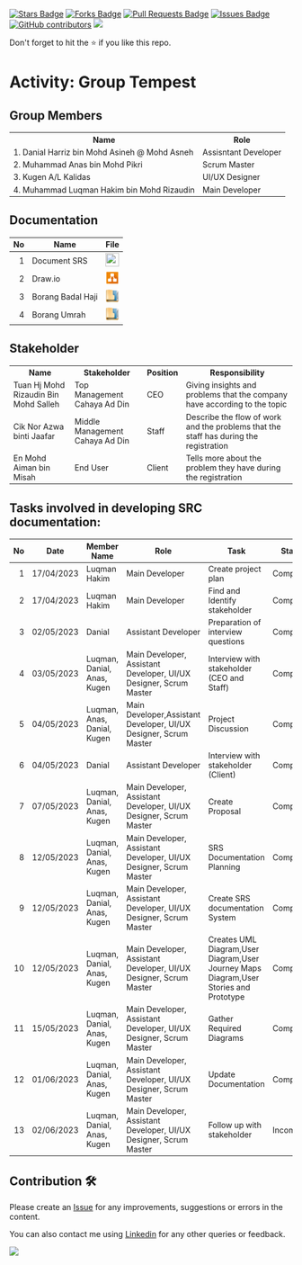 
<a href="https://github.com/drshahizan/software-engineering/stargazers"><img src="https://img.shields.io/github/stars/drshahizan/software-engineering" alt="Stars Badge"/></a>
<a href="https://github.com/drshahizan/software-engineering/network/members"><img src="https://img.shields.io/github/forks/drshahizan/software-engineering" alt="Forks Badge"/></a>
<a href="https://github.com/drshahizan/software-engineering/pulls"><img src="https://img.shields.io/github/issues-pr/drshahizan/software-engineering" alt="Pull Requests Badge"/></a>
<a href="https://github.com/drshahizan/software-engineering/issues"><img src="https://img.shields.io/github/issues/drshahizan/software-engineering" alt="Issues Badge"/></a>
<a href="https://github.com/drshahizan/software-engineering/graphs/contributors"><img alt="GitHub contributors" src="https://img.shields.io/github/contributors/drshahizan/software-engineering?color=2b9348"></a>
![](https://visitor-badge.glitch.me/badge?page_id=drshahizan/software-engineering)

Don't forget to hit the :star: if you like this repo.

# Activity: Group Tempest

## Group Members
<table>
  <tr>
    <th>Name</th>
    <th>Role</th>
  </tr>
  <tr>
    <td>1. Danial Harriz bin Mohd Asineh @ Mohd Asneh</td>
    <td>Assisntant Developer</td>
  </tr>
  <tr>
    <td>2. Muhammad Anas bin Mohd Pikri</td>
    <td>Scrum Master</td>
  </tr>
    <tr>
    <td>3. Kugen A/L Kalidas</td>
    <td>UI/UX Designer</td>
  </tr>
    <tr>
    <td>4. Muhammad Luqman Hakim bin Mohd Rizaudin</td>
    <td>Main Developer</td>
  </tr>
</table>

## Documentation
| No | Name |File | 
| -----:| ----- | :------: | 
|1| Document SRS| <a href="https://docs.google.com/document/d/10gvMoqZI62MOTXbXjc-9j_9U0HgUAkaB/edit" ><img src="../../../../../images/pdf64.png" width="24px" height="24px" ></a>|
|2| Draw.io| <a href="" ><img src="../../../../../images/drawio.svg" width="24px" height="24px" ></a>|
|3| Borang Badal Haji| <a href="https://drive.google.com/drive/folders/1xm0X4yxzjBrGPt_EeF4PT4udWYxdx8PS?usp=share_link" ><img src="../../../../../images/data_folder.png" width="24px" height="24px" ></a>|
|4| Borang Umrah| <a href="https://drive.google.com/drive/folders/1cNg7cQG-RONHfL7_yHy9h5DZDWGfi-1k?usp=share_link" ><img src="../../../../../images/data_folder.png" width="24px" height="24px" ></a>|

## Stakeholder
<table>
  <tr>
    <th>Name</th>
    <th>Stakeholder</th>
    <th>Position</th>
    <th>Responsibility</th>
  </tr>
  <tr>
    <td>Tuan Hj Mohd Rizaudin Bin Mohd Salleh</td>
    <td>Top Management Cahaya Ad Din</td>
    <td>CEO</td>
    <td>Giving insights and problems that the company have according to the topic</td>
  </tr>
    <tr>
    <td>Cik Nor Azwa binti Jaafar</td>
    <td>Middle Management Cahaya Ad Din</td>
    <td>Staff</td>
    <td>Describe the flow of work and the problems that the staff has during the registration</td>
  </tr>
  <tr>
    <td>En Mohd Aiman bin Misah</td>
    <td>End User</td>
    <td>Client</td>
    <td>Tells more about the problem they have during the registration</td>
  </tr>
</table>

## Tasks involved in developing SRC documentation:

| No | Date | Member Name | Role	| Task	| Status	| 
| -----:| ----- | ------ | ------ | ------ | ------ |
| 1 | 17/04/2023| Luqman Hakim | Main Developer | Create project plan | Complete |
| 2| 17/04/2023| Luqman Hakim|Main Developer |Find and Identify stakeholder | Complete |
| 3| 02/05/2023|Danial | Assistant Developer|Preparation of interview questions | Complete|
| 4|03/05/2023 |Luqman, Danial, Anas, Kugen |Main Developer, Assistant Developer, UI/UX Designer, Scrum Master | Interview with stakeholder (CEO and Staff) |Complete |
| 5| 04/05/2023|Luqman, Anas, Danial, Kugen |Main Developer,Assistant Developer, UI/UX Designer, Scrum Master |Project Discussion| Complete |
| 6| 04/05/2023|Danial | Assistant Developer | Interview with stakeholder (Client) | Complete |
| 7|07/05/2023 |Luqman, Danial, Anas, Kugen |Main Developer, Assistant Developer, UI/UX Designer, Scrum Master | Create Proposal |Complete |
|8| 12/05/2023|Luqman, Danial, Anas, Kugen | Main Developer, Assistant Developer, UI/UX Designer, Scrum Master| SRS Documentation Planning | Complete |
|9| 12/05/2023|Luqman, Danial, Anas, Kugen | Main Developer, Assistant Developer, UI/UX Designer, Scrum Master| Create SRS documentation System | Complete|
|10| 12/05/2023|Luqman, Danial, Anas, Kugen | Main Developer, Assistant Developer, UI/UX Designer, Scrum Master| Creates UML Diagram,User Diagram,User Journey Maps Diagram,User Stories and Prototype| Complete |
|11| 15/05/2023|Luqman, Danial, Anas, Kugen | Main Developer, Assistant Developer, UI/UX Designer, Scrum Master| Gather Required Diagrams | Complete |
|12|01/06/2023|Luqman, Danial, Anas, Kugen | Main Developer, Assistant Developer, UI/UX Designer, Scrum Master| Update Documentation | Complete |
|13|02/06/2023|Luqman, Danial, Anas, Kugen | Main Developer, Assistant Developer, UI/UX Designer, Scrum Master| Follow up with stakeholder | Incomplete |



## Contribution 🛠️
Please create an [Issue](https://github.com/drshahizan/software-engineering/issues) for any improvements, suggestions or errors in the content.

You can also contact me using [Linkedin](https://www.linkedin.com/in/drshahizan/) for any other queries or feedback.

![](https://visitor-badge.glitch.me/badge?page_id=drshahizan)

